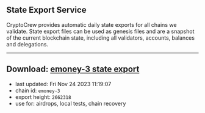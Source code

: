 ## State Export Service
CryptoCrew provides automatic daily state exports for all chains we validate. State export files can be used as genesis files and are a snapshot of the current blockchain state, including all validators, accounts, balances and delegations.

---
**Download: [emoney-3 state export](https://dl.ccvalidators.com/SERVICE/emoney/emoney-3_export_2662318.json)**
---

- last updated: Fri Nov 24 2023 11:19:07
- chain id: `emoney-3`
- export height: `2662318`
- use for: airdrops, local tests, chain recovery
